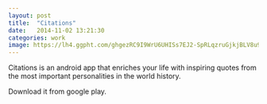 ```yaml
---
layout: post
title:  "Citations"
date:   2014-11-02 13:21:30
categories: work
image: https://lh4.ggpht.com/ghgezRC9I9WrU6UHISs7EJ2-SpRLqzruGjkjBLV8u9GqzP1K8MFz_rUCUHy7Wg5637U=h900
---
```


Citations is an android app that enriches your life with inspiring quotes from the most important personalities in the world history.

Download it from google play.
